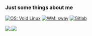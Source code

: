 
### Just some things about me

[![OS: Void Linux](https://img.shields.io/badge/os-Void%20Linux-blue?logo=void-linux)](https://voidlinux.org/)
[![WM: sway](https://img.shields.io/badge/wm-sway-success)](https://swaywm.org/)
[![Gitlab](https://img.shields.io/badge/mcbloch-GitLab-orange?logo=gitlab)](https://gitlab.com/mcbloch)


<a href="https://github.com/anuraghazra/github-readme-stats">
  <img align="center" src="https://github-readme-stats.vercel.app/api?username=mcbloch&count_private=true&show_icons=true&theme=tokyonight" />
</a>
<a href="https://github.com/anuraghazra/github-readme-stats">
  <img align="center" src="https://github-readme-stats.vercel.app/api/top-langs/?username=mcbloch&count_private=true&show_icons=true&theme=tokyonight&langs_count=15&layout=compact&hide=html,css" />
</a>


<!--
**mcbloch/mcbloch** is a ✨ _special_ ✨ repository because its `README.md` (this file) appears on your GitHub profile.

Here are some ideas to get you started:

- 🔭 I’m currently working on ...
- 🌱 I’m currently learning ...
- 👯 I’m looking to collaborate on ...
- 🤔 I’m looking for help with ...
- 💬 Ask me about ...
- 📫 How to reach me: ...
- 😄 Pronouns: ...
- ⚡ Fun fact: ...
-->
